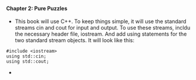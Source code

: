 #### Chapter 2: Pure Puzzles
* This book will use C++. To keep things simple, it will use the standard streams cin and cout for input and output. To use these streams, incldu the necessary header file, iostream. And add using statements for the two standard stream objects. It will look like this:
```
#include <iostream>
using std::cin;
using std::cout;
```

* 